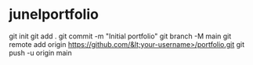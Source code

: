 # junelportfolio
git init git add . git commit -m "Initial portfolio" git branch -M main git remote add origin https://github.com/&lt;your-username>/portfolio.git git push -u origin main
